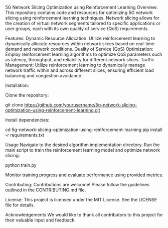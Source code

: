 5G Network Slicing Optimization using Reinforcement Learning
Overview:
  This repository contains code and resources for optimizing 5G network slicing using reinforcement learning techniques. Network slicing allows for the creation of virtual network segments tailored to specific applications or user groups, each with its own quality of service (QoS) requirements.

Features:
  Dynamic Resource Allocation: Utilize reinforcement learning to dynamically allocate resources within network slices based on real-time demand and network conditions.
Quality of Service (QoS) Optimization: Employ reinforcement learning algorithms to optimize QoS parameters such as latency, throughput, and reliability for different network slices.
Traffic Management: Utilize reinforcement learning to dynamically manage network traffic within and across different slices, ensuring efficient load balancing and congestion avoidance.

Installation:

Clone the repository:

  git clone https://github.com/yourusername/5g-network-slicing-optimization-using-reinforcement-learning.git

Install dependencies:

  cd 5g-network-slicing-optimization-using-reinforcement-learning
  pip install -r requirements.txt

Usage
  Navigate to the desired algorithm implementation directory.
  Run the main script to train the reinforcement learning model and optimize network slicing:

  python train.py
  
  Monitor training progress and evaluate performance using provided metrics.

Contributing:
  Contributions are welcome! Please follow the guidelines outlined in the CONTRIBUTING.md file.

License:
This project is licensed under the MIT License. See the LICENSE file for details.

Acknowledgements
We would like to thank all contributors to this project for their valuable input and feedback.
